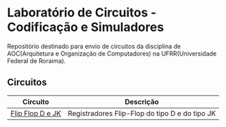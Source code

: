 # Laboratório de Circuitos - Codificação e Simuladores

Repositório destinado para envio de circuitos da disciplina de AOC(Arquitetura e Organização de Computadores) na UFRR(Universidade Federal de Roraima).

## Circuitos

| Circuito                             | Descrição                                      |
|--------------------------------------|------------------------------------------------|
| [Flip Flop D e JK](Componente%2001/) | Registradores Flip-Flop do tipo D e do tipo JK |
